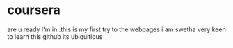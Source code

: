 # coursera
are u ready
I'm in..this is my first try to the webpages
i am swetha very keen to learn this github
its ubiquitious
